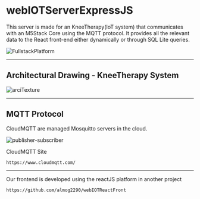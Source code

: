 # webIOTServerExpressJS

This server is made for an KneeTherapy(IoT system) that communicates with an M5Stack Core using the MQTT protocol. 
It provides all the relevant data to the React front-end either dynamically or through SQL Lite queries.

![FullstackPlatform](https://github.com/almog2290/webIOTServerExpressJS/assets/25738160/149fcf0e-8cdf-40be-9ef4-c17c46379131)

---
## Architectural Drawing - KneeTherapy System

![arciTexture](https://github.com/almog2290/webIOTReactFront/assets/25738160/304d4cc7-b8aa-4c4e-b4fe-2960b5886355)

---
## MQTT Protocol
CloudMQTT are managed Mosquitto servers in the cloud. 

![publisher-subscriber](https://github.com/almog2290/webIOTServerExpressJS/assets/25738160/0eab5ce3-9ba6-4f3b-938e-1264b12ddd60)

CloudMQTT Site 
```markdown
https://www.cloudmqtt.com/
```

---
Our frontend is developed using the reactJS platform in another project
```markdown
https://github.com/almog2290/webIOTReactFront
```
